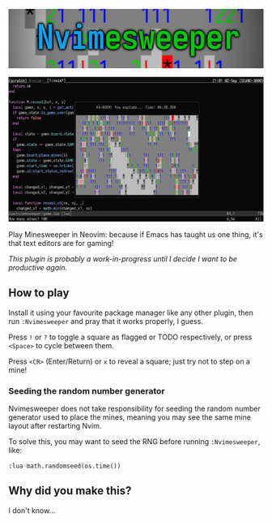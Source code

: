 ![Banner Image](./media/nvimesweeper.png)

![Screenshot](./media/screenshot.png)

Play Minesweeper in Neovim: because if Emacs has taught us one thing, it's that
text editors are for gaming!

_This plugin is probably a work-in-progress until I decide I want to be
productive again._

## How to play

Install it using your favourite package manager like any other plugin, then run
`:Nvimesweeper` and pray that it works properly, I guess.

Press `!` or `?` to toggle a square as flagged or TODO respectively, or press
`<Space>` to cycle between them.

Press `<CR>` (Enter/Return) or `x` to reveal a square; just try not to step on a
mine!

### Seeding the random number generator

Nvimesweeper does not take responsibility for seeding the random number
generator used to place the mines, meaning you may see the same mine layout
after restarting Nvim.

To solve this, you may want to seed the RNG before running `:Nvimesweeper`,
like:

```vim
:lua math.randomseed(os.time())
```

## Why did you make this?

I don't know...
